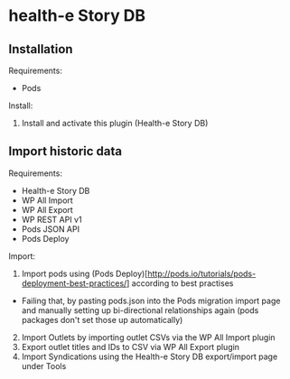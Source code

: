 # health-e Story DB

## Installation

Requirements:

- Pods

Install:

1. Install and activate this plugin (Health-e Story DB)

## Import historic data

Requirements:

- Health-e Story DB
- WP All Import
- WP All Export
- WP REST API v1
- Pods JSON API
- Pods Deploy

Import:

1. Import pods using (Pods Deploy)[http://pods.io/tutorials/pods-deployment-best-practices/] according to best practises

 - Failing that, by pasting pods.json into the Pods migration import page and manually setting up bi-directional relationships again (pods packages don't set those up automatically)

2. Import Outlets by importing outlet CSVs via the WP All Import plugin
3. Export outlet titles and IDs to CSV via WP All Export plugin
3. Import Syndications using the Health-e Story DB export/import page under Tools
